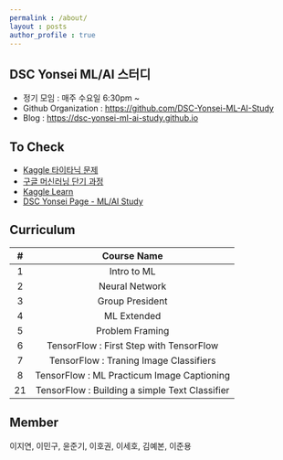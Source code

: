 ```yaml
---
permalink : /about/
layout : posts 
author_profile : true
---
```


## DSC Yonsei ML/AI 스터디
- 정기 모임 : 매주 수요일 6:30pm ~
- Github Organization : <https://github.com/DSC-Yonsei-ML-AI-Study>
- Blog : <https://dsc-yonsei-ml-ai-study.github.io>

## To Check
- [Kaggle 타이타닉 문제](https://www.kaggle.com/c/titanic/overview/description)
- [구글 머신러닝 단기 과정](https://developers.google.com/machine-learning/crash-course/ml-intro)
- [Kaggle Learn](https://www.kaggle.com/learn/overview?utm_medium=partner&utm_source=google.com&utm_campaign=google+ai+hub)
- [DSC Yonsei Page - ML/AI Study](https://sites.google.com/yonsei.ac.kr/dsc-yonsei/mlai-study)

## Curriculum 

|#|Course Name|
|:-------:|:--------:|
| 1 | Intro to ML |
| 2 | Neural Network
| 3 | Group President
| 4 | ML Extended
| 5 | Problem Framing
| 6 | TensorFlow : First Step with TensorFlow
| 7 | TensorFlow : Traning Image Classifiers
| 8 | TensorFlow : ML Practicum Image Captioning
| 21 | TensorFlow : Building a simple Text Classifier

## Member
이지연, 이민구, 윤준기, 이호권, 이세호, 김예본, 이준용